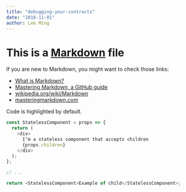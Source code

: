 ```yaml
---
title: "debugging-your-contracts"
date: "2018-11-01"
author: Lee Ming
---
```


# This is a [Markdown](https://en.wikipedia.org/wiki/Markdown#Example) file

If you are new to Markdown, you might want to check those links:

* [What is Markdown?](http://whatismarkdown.com/)
* [Mastering Markdown, a GitHub guide](https://guides.github.com/features/mastering-markdown/)
* [wikipedia.org/wiki/Markdown](https://en.wikipedia.org/wiki/Markdown#Example)
* [masteringmarkdown.com](http://masteringmarkdown.com/)

Code is highlighted by default.

```js
const StatelessComponent = props => {
  return (
    <div>
      I‘m a stateless component that accepts children
      {props.children}
    </div>
  );
};

// ...

return <StatelessComponent>Example of child</StatelessComponent>;
```
